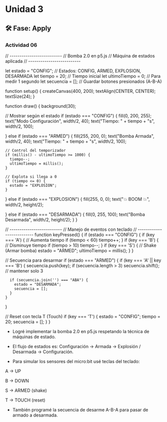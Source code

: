 # Unidad 3


## 🛠 Fase: Apply

###  Actividad 06

// --------------------------
// Bomba 2.0 en p5.js
// Máquina de estados aplicada
// --------------------------

let estado = "CONFIG";    // Estados: CONFIG, ARMED, EXPLOSION, DESARMADA
let tiempo = 20;          // Tiempo inicial
let ultimoTiempo = 0;     // Para medir 1 segundo
let secuencia = [];       // Guardar botones presionados (A-B-A)

function setup() {
  createCanvas(400, 200);
  textAlign(CENTER, CENTER);
  textSize(24);
}

function draw() {
  background(30);

  // Mostrar según el estado
  if (estado === "CONFIG") {
    fill(0, 200, 255);
    text("Modo Configuración", width/2, 40);
    text("Tiempo: " + tiempo + "s", width/2, 100);

  } else if (estado === "ARMED") {
    fill(255, 200, 0);
    text("Bomba Armada", width/2, 40);
    text("Tiempo: " + tiempo + "s", width/2, 100);

    // Control del temporizador
    if (millis() - ultimoTiempo >= 1000) {
      tiempo--;
      ultimoTiempo = millis();
    }

    // Explota si llega a 0
    if (tiempo <= 0) {
      estado = "EXPLOSION";
    }

  } else if (estado === "EXPLOSION") {
    fill(255, 0, 0);
    text("💥 BOOM 💥", width/2, height/2);

  } else if (estado === "DESARMADA") {
    fill(0, 255, 100);
    text("Bomba Desarmada", width/2, height/2);
  }
}

// --------------------------
// Manejo de eventos con teclado
// --------------------------
function keyPressed() {
  if (estado === "CONFIG") {
    if (key === 'A') {      // Aumenta tiempo
      if (tiempo < 60) tiempo++;
    }
    if (key === 'B') {      // Disminuye tiempo
      if (tiempo > 10) tiempo--;
    }
    if (key === 'S') {      // Shake (Armar bomba)
      estado = "ARMED";
      ultimoTiempo = millis();
    }
  }

  // Secuencia para desarmar
  if (estado === "ARMED") {
    if (key === 'A' || key === 'B') {
      secuencia.push(key);
      if (secuencia.length > 3) secuencia.shift(); // mantener solo 3

      if (secuencia.join('') === "ABA") {
        estado = "DESARMADA";
        secuencia = [];
      }
    }
  }

  // Reset con tecla T (Touch)
  if (key === 'T') {
    estado = "CONFIG";
    tiempo = 20;
    secuencia = [];
  }
}


- Logré implementar la bomba 2.0 en p5.js respetando la técnica de máquinas de estado.

- El flujo de estados es: Configuración → Armada → Explosión / Desarmada → Configuración.

- Para simular los sensores del micro:bit usé teclas del teclado:

A → UP

B → DOWN

S → ARMED (shake)

T → TOUCH (reset)

- También programé la secuencia de desarme A-B-A para pasar de armado a desarmada.

